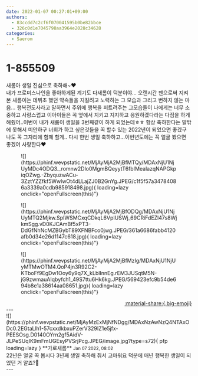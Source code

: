 ```yaml
---
date: 2022-01-07 00:27:01+09:00
authors:
  - 83ccdd7c2cf6f070041595b0be82bbce
  - 326c0d1e7045798aa3964e2028c34628
categories:
  - Saerom
---
```


# 1-855509

<div class="post-container" markdown="1">
<div class="content-container md-sidebar__scrollwrap" markdown="1">

새롬아 생일 진심으로 축하해~♥<br>내가 프로미스나인을 좋아하게된 계기도 다새롬이 덕분이야... 오랜시간 팬으로써 지켜본 새롬이는 데뷔초 했던 약속들을 지킬려고 노력하는 그 모습과 그리고 변하지 않는 마음... 행복전도사라고 말하면서 주위에 행복을 퍼트려주는 그모습들이 나에게는 너무 소중하고 사랑스럽고 이아이들은 꼭 옆에서 지키고 지지하고 응원하겠다라는 다짐을 하게 해줬어..이번이 내가 새롬이 생일을 3번째같이 하게 되었는데ㅎㅎ 항상 축하한다는 말밖에 못해서 미안하구 너희가 하고 싶은것들을 꼭 할수 있는  2022년이 되었으면 좋겠구 나도 꼭 그자리에 함께 할게.. 다시 한번 생일 축하하고...이번년도에는 꼭 얼굴 봤으면 좋겠어 사랑한다♥<br>
<figure markdown="1">
![](https://phinf.wevpstatic.net/MjAyMjA2MjBfMTQy/MDAxNjU1NjUyMDc4ODQ3._romnw2Dlo0MgmBQeyytT6fbIMealazqNAPGkpiqOZwg.-ZbyquzwACu-3ZztYZZfkf5WwlwOt4dLLajZJ0B2GnYg.JPEG/c1f5f57a34784086a3339a0cdb985918498.jpg){ loading=lazy onclick="openFullscreen(this)"}
</figure>

<figure markdown="1">
![](https://phinf.wevpstatic.net/MjAyMjA2MjBfODQg/MDAxNjU1NjUyMTQ2Mjkw.SpIWSMCxqCDkqL6VpIUSWj_69CRiFdEZl47s8WjkmSgg.vD0KJCAmBf5xPT3-DdGfNhNcMZBGybT89XFNBFco0jwg.JPEG/361a6686fabb4120afb0d34e26d1147c618.jpg){ loading=lazy onclick="openFullscreen(this)"}
</figure>

<figure markdown="1">
![](https://phinf.wevpstatic.net/MjAyMjA2MjBfMzIg/MDAxNjU1NjUyMTMwOTM4.QoP4jn3R92C2-KTboFf9EgDw1Ooy6y9q7X_kLblInnEg.rEM3JUSqtM5N-jG9zwmauAIqbyfch1_49S7ttu6Hk6kg.JPEG/569423efc9b54de694b8e1a38614aa08651.jpg){ loading=lazy onclick="openFullscreen(this)"}
</figure>


</div>
</div>

<div style="text-align: right;" markdown="1">
<a href="https://weverse.io/fromis9/fanpost/1-855509" style="text-align: right;">:material-share:{.big-emoji}</a>
</div>
---

<div class="comments-container md-sidebar__scrollwrap" markdown="1">
<div class="comment" markdown="1">
<div class='id-container' markdown="1">
![](https://phinf.wevpstatic.net/MjAyMzExMjNfNDgg/MDAxNzAwNzQ4NTAxODc0.2EGtaLlh1-57cxxdkbxuPZerV329IZ1e5jfx-PEESOsg.D0140OYrn2gf5AidV-JLPeSUqIK9mFmUGEsyPVSrjPcg.JPEG/image.jpg?type=s72){ pfp loading=lazy }
**<span class="artist">가로새롬</span>** <small>Jan 07 2022, 08:02</small><br>
</div>
<div class='comment-body' markdown="1">
22년은 얼굴 꼭 봅시다 3년째 생일 축하해 줘서 고마워요 덕분에 매년 행복한 생일이 되었던 거 알죠?🎂
</div>
</div>
</div>
---
